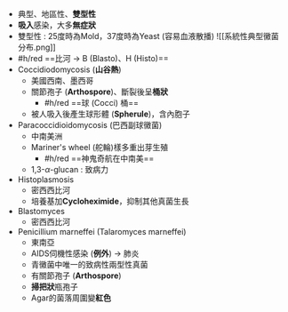 - 典型、地區性、**雙型性**
- **吸入**感染，大多**無症狀**
- 雙型性 : 25度時為Mold，37度時為Yeast (容易血液散播)
![[系統性典型黴菌分布.png]]
- #h/red ==比河 -> B (Blasto)、H (Histo)== 
- Coccidiodomycosis (**山谷熱**)
	- 美國西南、墨西哥
	- 關節孢子 (**Arthospore**)、斷裂後呈**桶狀**
		- #h/red ==球 (Cocci) 桶==
	- 被人吸入後產生球形體 (**Spherule**)，含內胞子
- Paracoccidioidomycosis (巴西副球黴菌)
	- 中南美洲
	- Mariner's wheel (舵輪)樣多重出芽生殖
		- #h/red ==神鬼奇航在中南美==
	- 1,3-$\alpha$-glucan : 致病力
- Histoplasmosis
	- 密西西比河
	- 培養基加**Cycloheximide**，抑制其他真菌生長
- Blastomyces
	- 密西西比河
- Penicillium marneffei (Talaromyces marneffei)
	- 東南亞
	- AIDS伺機性感染 (**例外**) -> 肺炎
	- 青黴菌中唯一的致病性兩型性真菌
	- 有關節孢子 (**Arthospore**)
	- **掃把狀**瓶孢子
	- Agar的菌落周圍變**紅色**
